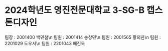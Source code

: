 # 2024학년도 영진전문대학교 3-SG-B 캡스톤디자인

팀장 : 2001400 백민철\n
팀원 : 2001414 송창민\n
팀원 : 2001565 황의찬\n
팀원 : 2201029 도우서\n
팀원 : 2201043 배진욱
